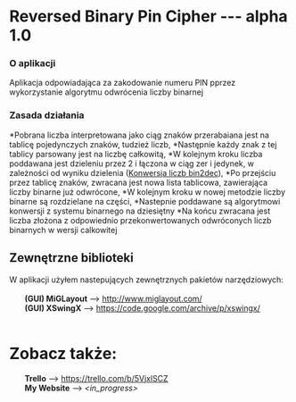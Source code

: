 # Reversed Binary Pin Cipher --- alpha 1.0

### O aplikacji<br />
Aplikacja odpowiadająca za zakodowanie numeru PIN pprzez wykorzystanie algorytmu odwrócenia liczby binarnej

### Zasada działania<br />
*Pobrana liczba interpretowana jako ciąg znaków przerabaiana jest na tablicę pojedynczych znaków, tudzież liczb,
*Następnie każdy znak z tej tablicy parsowany jest na liczbę całkowitą,
*W kolejnym kroku liczba poddawana jest dzieleniu przez 2 i łączona w ciąg zer i jedynek, w zależności od wyniku dzielenia (<a href="http://www.edu.godula.com/?zo=sl_bintodec">Konwersja liczb bin2dec</a>),
*Po przejściu przez tablicę znaków, zwracana jest nowa lista tablicowa, zawierająca liczby binarne już odwrócone,
*W kolejnym kroku w nowej metodzie liczby binarne są rozdzielane na części,
*Nastepnie poddawane są algorytmowi konwersji z systemu binarnego na dziesiętny
*Na końcu zwracana jest liczba złożona z odpowiednio przekonwertowanych odwróconych liczb binarnych w wersji calkowitej<br />
## Zewnętrzne biblioteki
W aplikacji użyłem nastepujących zewnętrznych pakietów narzędziowych: <br /><br />
&nbsp;&nbsp;&nbsp;&nbsp;&nbsp;&nbsp; **(GUI) MiGLayout** --> http://www.miglayout.com/ <br />
&nbsp;&nbsp;&nbsp;&nbsp;&nbsp;&nbsp; **(GUI) XSwingX** --> https://code.google.com/archive/p/xswingx/ <br /><br />

# Zobacz także:
 &nbsp;&nbsp;&nbsp;&nbsp;&nbsp;&nbsp; **Trello** --> https://trello.com/b/5VjxlSCZ <br />
 &nbsp;&nbsp;&nbsp;&nbsp;&nbsp;&nbsp; **My Website** --> *<in_progress>*
